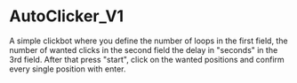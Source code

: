 # AutoClicker_V1
A simple clickbot where you define the number of loops in the first field, the number of wanted clicks in the second field the delay in "seconds" in the 3rd field.
After that press "start", click on the wanted positions and confirm every single position with enter.
